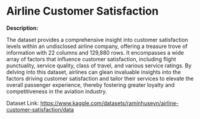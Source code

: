 # Airline Customer Satisfaction

**Description:**

The dataset provides a comprehensive insight into customer satisfaction levels within an undisclosed airline company, offering a treasure trove of information with 22 columns and 129,880 rows. It encompasses a wide array of factors that influence customer satisfaction, including flight punctuality, service quality, class of travel, and various service ratings. By delving into this dataset, airlines can glean invaluable insights into the factors driving customer satisfaction and tailor their services to elevate the overall passenger experience, thereby fostering greater loyalty and competitiveness in the aviation industry.

Dataset Link: https://www.kaggle.com/datasets/raminhuseyn/airline-customer-satisfaction/data
